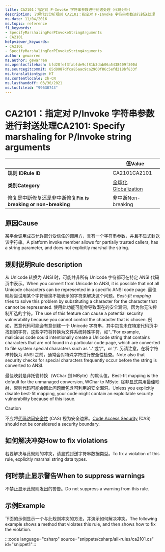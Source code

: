 ```yaml
---
title: CA2101：指定对 P-Invoke 字符串参数进行封送处理（代码分析）
description: 了解代码分析规则 CA2101：指定对 P-Invoke 字符串参数进行封送处理
ms.date: 11/04/2016
ms.topic: reference
f1_keywords:
- SpecifyMarshalingForPInvokeStringArguments
- CA2101
helpviewer_keywords:
- CA2101
- SpecifyMarshalingForPInvokeStringArguments
author: gewarren
ms.author: gewarren
ms.openlocfilehash: bfd28fef3fabfde9cf81b3dab06a5438409f300d
ms.sourcegitcommit: 05d0087dfca85aac9ca2960f86c5efd218bf833f
ms.translationtype: HT
ms.contentlocale: zh-CN
ms.lasthandoff: 03/30/2021
ms.locfileid: "99630743"
---
```

# <a name="ca2101-specify-marshaling-for-pinvoke-string-arguments"></a><span data-ttu-id="a9c1a-103">CA2101：指定对 P/Invoke 字符串参数进行封送处理</span><span class="sxs-lookup"><span data-stu-id="a9c1a-103">CA2101: Specify marshaling for P/Invoke string arguments</span></span>

| | <span data-ttu-id="a9c1a-104">值</span><span class="sxs-lookup"><span data-stu-id="a9c1a-104">Value</span></span> |
|-|-|
| <span data-ttu-id="a9c1a-105">**规则 ID**</span><span class="sxs-lookup"><span data-stu-id="a9c1a-105">**Rule ID**</span></span> |<span data-ttu-id="a9c1a-106">CA2101</span><span class="sxs-lookup"><span data-stu-id="a9c1a-106">CA2101</span></span>|
| <span data-ttu-id="a9c1a-107">**类别**</span><span class="sxs-lookup"><span data-stu-id="a9c1a-107">**Category**</span></span> |[<span data-ttu-id="a9c1a-108">全球化</span><span class="sxs-lookup"><span data-stu-id="a9c1a-108">Globalization</span></span>](globalization-warnings.md)|
| <span data-ttu-id="a9c1a-109">修复是中断修复还是非中断修复</span><span class="sxs-lookup"><span data-stu-id="a9c1a-109">**Fix is breaking or non-breaking**</span></span> |<span data-ttu-id="a9c1a-110">非中断</span><span class="sxs-lookup"><span data-stu-id="a9c1a-110">Non-breaking</span></span>|

## <a name="cause"></a><span data-ttu-id="a9c1a-111">原因</span><span class="sxs-lookup"><span data-stu-id="a9c1a-111">Cause</span></span>

<span data-ttu-id="a9c1a-112">某平台调用成员允许部分受信任的调用方，具有一个字符串参数，并且不显式封送该字符串。</span><span class="sxs-lookup"><span data-stu-id="a9c1a-112">A platform invoke member allows for partially trusted callers, has a string parameter, and does not explicitly marshal the string.</span></span>

## <a name="rule-description"></a><span data-ttu-id="a9c1a-113">规则说明</span><span class="sxs-lookup"><span data-stu-id="a9c1a-113">Rule description</span></span>

<span data-ttu-id="a9c1a-114">从 Unicode 转换为 ANSI 时，可能并非所有 Unicode 字符都可在特定 ANSI 代码页中表示。</span><span class="sxs-lookup"><span data-stu-id="a9c1a-114">When you convert from Unicode to ANSI, it is possible that not all Unicode characters can be represented in a specific ANSI code page.</span></span> <span data-ttu-id="a9c1a-115">最佳映射尝试用某个字符替换不能表示的字符来解决这个问题。</span><span class="sxs-lookup"><span data-stu-id="a9c1a-115">*Best-fit mapping* tries to solve this problem by substituting a character for the character that cannot be represented.</span></span> <span data-ttu-id="a9c1a-116">使用此功能可能会导致潜在的安全漏洞，因为你无法控制所选的字符。</span><span class="sxs-lookup"><span data-stu-id="a9c1a-116">The use of this feature can cause a potential security vulnerability because you cannot control the character that is chosen.</span></span> <span data-ttu-id="a9c1a-117">例如，恶意代码可能会有意创建一个 Unicode 字符串，其中包含未在特定代码页中找到的字符，这些字符将转换为文件系统特殊字符，如“..”</span><span class="sxs-lookup"><span data-stu-id="a9c1a-117">For example, malicious code could intentionally create a Unicode string that contains characters that are not found in a particular code page, which are converted to file system special characters such as '..'</span></span> <span data-ttu-id="a9c1a-118">或“/”。</span><span class="sxs-lookup"><span data-stu-id="a9c1a-118">or '/'.</span></span> <span data-ttu-id="a9c1a-119">另请注意，在将字符串转换为 ANSI 之前，通常会对特殊字符进行安全性检查。</span><span class="sxs-lookup"><span data-stu-id="a9c1a-119">Note also that security checks for special characters frequently occur before the string is converted to ANSI.</span></span>

<span data-ttu-id="a9c1a-120">最佳映射是非托管转换（WChar 到 MByte）的默认值。</span><span class="sxs-lookup"><span data-stu-id="a9c1a-120">Best-fit mapping is the default for the unmanaged conversion, WChar to MByte.</span></span> <span data-ttu-id="a9c1a-121">除非显式禁用最佳映射，否则代码可能会因此问题而包含可利用的安全漏洞。</span><span class="sxs-lookup"><span data-stu-id="a9c1a-121">Unless you explicitly disable best-fit mapping, your code might contain an exploitable security vulnerability because of this issue.</span></span>

> [!CAUTION]
> <span data-ttu-id="a9c1a-122">不应将[代码访问安全性](../../../framework/misc/code-access-security.md) (CAS) 视为安全边界。</span><span class="sxs-lookup"><span data-stu-id="a9c1a-122">[Code Access Security](../../../framework/misc/code-access-security.md) (CAS) should not be considered a security boundary.</span></span>

## <a name="how-to-fix-violations"></a><span data-ttu-id="a9c1a-123">如何解决冲突</span><span class="sxs-lookup"><span data-stu-id="a9c1a-123">How to fix violations</span></span>

<span data-ttu-id="a9c1a-124">若要解决与此规则的冲突，请显式封送字符串数据类型。</span><span class="sxs-lookup"><span data-stu-id="a9c1a-124">To fix a violation of this rule, explicitly marshal string data types.</span></span>

## <a name="when-to-suppress-warnings"></a><span data-ttu-id="a9c1a-125">何时禁止显示警告</span><span class="sxs-lookup"><span data-stu-id="a9c1a-125">When to suppress warnings</span></span>

<span data-ttu-id="a9c1a-126">不禁止显示此规则发出的警告。</span><span class="sxs-lookup"><span data-stu-id="a9c1a-126">Do not suppress a warning from this rule.</span></span>

## <a name="example"></a><span data-ttu-id="a9c1a-127">示例</span><span class="sxs-lookup"><span data-stu-id="a9c1a-127">Example</span></span>

<span data-ttu-id="a9c1a-128">下面的示例显示一个与此规则冲突的方法，并演示如何解决冲突。</span><span class="sxs-lookup"><span data-stu-id="a9c1a-128">The following example shows a method that violates this rule, and then shows how to fix the violation.</span></span>

:::code language="csharp" source="snippets/csharp/all-rules/ca2101.cs" id="snippet1":::
